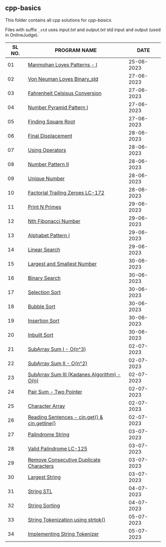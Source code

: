 ## cpp-basics

This folder contains all cpp solutions for _cpp-basics_.

Files with suffix `_std` uses _input.txt_ and _output.txt_ std input and output (used in OnlineJudge).

| SL NO. | PROGRAM NAME                                                                                            | DATE       |
| ------ | ------------------------------------------------------------------------------------------------------- | ---------- |
| 01     | [Manmohan Loves Patterns - I](<01_Manmohan Loves Patterns - I.cpp>)                                     | 25-06-2023 |
| 02     | [Von Neuman Loves Binary_std](<02_Von Neuman Loves Binary_std.cpp>)                                     | 27-06-2023 |
| 03     | [Fahrenheit Celsisus Conversion](<03_Fahrenheit Celsisus Conversion.cpp>)                               | 27-06-2023 |
| 04     | [Number Pyramid Pattern I](<04_Number Pyramid Pattern I.cpp>)                                           | 27-06-2023 |
| 05     | [Finding Square Root](<05_Finding Square Root.cpp>)                                                     | 27-06-2023 |
| 06     | [Final Displacement](<06_Final Displacement.cpp>)                                                       | 28-06-2023 |
| 07     | [Using Operators](<07_Using Operators.cpp>)                                                             | 28-06-2023 |
| 08     | [Number Pattern II](<08_Number Pattern II.cpp>)                                                         | 28-06-2023 |
| 09     | [Unique Number](<09_Unique Number.cpp>)                                                                 | 28-06-2023 |
| 10     | [Factorial Trailing Zeroes LC-172](<10_Factorial Trailing Zeroes LC-172.cpp>)                           | 28-06-2023 |
| 11     | [Print N Primes](<11_Print N Primes.cpp>)                                                               | 29-06-2023 |
| 12     | [Nth Fibonacci Number](<12_Nth Fibonacci Number.cpp>)                                                   | 29-06-2023 |
| 13     | [Alphabet Pattern I](<13_Alphabet Pattern I.cpp>)                                                       | 29-06-2023 |
| 14     | [Linear Search](<14_Linear Search.cpp>)                                                                 | 29-06-2023 |
| 15     | [Largest and Smallest Number](<15_Largest and Smallest Number.cpp>)                                     | 30-06-2023 |
| 16     | [Binary Search](<16_Binary Search.cpp>)                                                                 | 30-06-2023 |
| 17     | [Selection Sort](<17_Selection Sort.cpp>)                                                               | 30-06-2023 |
| 18     | [Bubble Sort](<18_Bubble Sort.cpp>)                                                                     | 30-06-2023 |
| 19     | [Insertion Sort](<19_Insertion Sort.cpp>)                                                               | 30-06-2023 |
| 20     | [Inbuilt Sort](<20_Inbuilt Sort.cpp>)                                                                   | 30-06-2023 |
| 21     | [SubArray Sum I - O(n^3)](<21_SubArray Sum I - O(n3).cpp>)                                              | 02-07-2023 |
| 22     | [SubArray Sum II - O(n^2)](<22_SubArray Sum II - O(n2).cpp>)                                            | 02-07-2023 |
| 23     | [SubArray Sum III (Kadanes Algorithm) - O(n)](<23_SubArray Sum III (Kadanes Algorithm) - O(n).cpp>)     | 02-07-2023 |
| 24     | [Pair Sum - Two Pointer](<24_Pair Sum - Two Pointer.cpp>)                                               | 02-07-2023 |
| 25     | [Character Array](<25_Character Array.cpp>)                                                             | 02-07-2023 |
| 26     | [Reading Sentences - cin.get() & cin.getline()](<26_Reading Sentences - cin.get() & cin.getline().cpp>) | 02-07-2023 |
| 27 | [Palindrome String](<27_Palindrome String.cpp>) | 03-07-2023 |
| 28 | [Valid Palindrome LC-125](<28_Valid Palindrome LC-125.cpp>) | 03-07-2023 | 
| 29 | [Remove Consecutive Duplicate Characters](<29_Remove Consecutive Duplicate Characters.cpp>) | 03-07-2023 | 
| 30 | [Largest String](<30_Largest String.cpp>) | 03-07-2023 | 
| 31 | [String STL](<31_String STL.cpp>) | 04-07-2023 | 
| 32 | [String Sorting](<32_String Sorting.cpp>) | 04-07-2023 | 
| 33 | [String Tokenization using strtok()](<33_String Tokenization using strtok().cpp>) | 05-07-2023 | 
| 34 | [Implementing String Tokenizer](<34_Implementing String Tokenizer.cpp>) | 05-07-2023 | 

